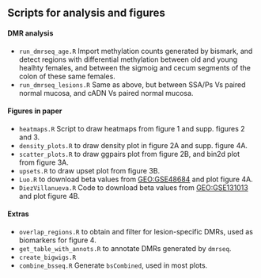 
## Scripts for analysis and figures

#### DMR analysis
* `run_dmrseq_age.R` Import methylation counts generated by bismark, and detect regions with differential methylation between old and young healhty females, and between the sigmoig and cecum segments of the colon of these same females.
* `run_dmrseq_lesions.R` Same as above, but between SSA/Ps Vs paired normal mucosa, and cADN Vs paired normal mucosa.

#### Figures in paper
* `heatmaps.R` Script to draw heatmaps from figure 1 and supp. figures 2 and 3.
* `density_plots.R` to draw density plot in figure 2A and supp. figure 4A.
* `scatter_plots.R` to draw ggpairs plot from figure 2B, and bin2d plot from figure 3A.
* `upsets.R` to draw upset plot from figure 3B.
* `Luo.R` to download beta values from [GEO:GSE48684](https://www.ncbi.nlm.nih.gov/geo/query/acc.cgi?acc=GSE48684) and plot figure 4A.
* `DiezVillanueva.R` Code to download beta values from [GEO:GSE131013](https://www.ncbi.nlm.nih.gov/geo/query/acc.cgi?acc=GSE131013) and plot figure 4B.

#### Extras
* `overlap_regions.R` to obtain and filter for lesion-specific DMRs, used as biomarkers for figure 4.
* `get_table_with_annots.R` to annotate DMRs generated by `dmrseq`.
* `create_bigwigs.R` 
* `combine_bsseq.R` Generate `bsCombined`, used in most plots.
